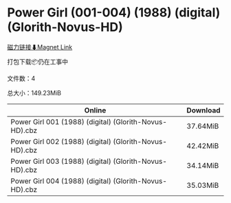 # Power Girl (001-004) (1988) (digital) (Glorith-Novus-HD)

[磁力链接⬇Magnet Link](magnet:?xt=urn:btih:7636d55bf683f2a855077da368ef569dbda22727&dn=Power%20Girl%20%28001-004%29%20%281988%29%20%28digital%29%20%28Glorith-Novus-HD%29)

打包下载📦仍在工事中

文件数：4

总大小：149.23MiB

Online | Download
--- | ---
Power Girl 001 (1988) (digital) (Glorith-Novus-HD).cbz | 37.64MiB
Power Girl 002 (1988) (digital) (Glorith-Novus-HD).cbz | 42.42MiB
Power Girl 003 (1988) (digital) (Glorith-Novus-HD).cbz | 34.14MiB
Power Girl 004 (1988) (digital) (Glorith-Novus-HD).cbz | 35.03MiB